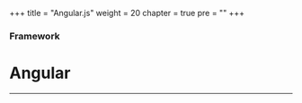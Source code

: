 +++
title = "Angular.js"
weight = 20
chapter = true
pre = ""
+++

### Framework

# **Angular**

---
